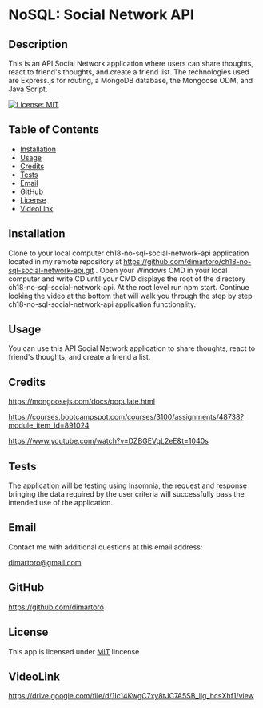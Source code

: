 
# NoSQL: Social Network API

## Description
This is an API Social Network application where users can share thoughts, react to friend's thoughts, and create a friend list. The technologies used are Express.js for routing, a MongoDB database, the Mongoose ODM, and Java Script.

  [![License: MIT](https://img.shields.io/badge/License-MIT-yellow.svg)](https://opensource.org/licenses/MIT)

## Table of Contents
- [Installation](#installation)
- [Usage](#usage)
- [Credits](#credits)
- [Tests](#tests)
- [Email](#email)
- [GitHub](#github)
- [License](#license)
- [VideoLink](#videolink)

## Installation
Clone to your local computer ch18-no-sql-social-network-api application located in my remote repository at https://github.com/dimartoro/ch18-no-sql-social-network-api.git . Open your Windows CMD in your local computer and write CD until your CMD displays the root of the directory ch18-no-sql-social-network-api. At the root level run npm start. Continue looking the video at the bottom that will walk you through the step by step ch18-no-sql-social-network-api application functionality.

## Usage
You can use this API Social Network application to share thoughts, react to friend's thoughts, and create a friend a list.

## Credits  
https://mongoosejs.com/docs/populate.html  

https://courses.bootcampspot.com/courses/3100/assignments/48738?module_item_id=891024  

https://www.youtube.com/watch?v=DZBGEVgL2eE&t=1040s  


## Tests
The application will be testing using Insomnia, the request and response bringing the data required by the user criteria will successfully pass the intended use of the application.

## Email
Contact me with additional questions at this email address:

dimartoro@gmail.com

## GitHub
https://github.com/dimartoro

## License
This app is licensed under [MIT](https://choosealicense.com/licenses/mit/) lincense

## VideoLink
https://drive.google.com/file/d/1Ic14KwgC7xy8tJC7A5SB_llg_hcsXhf1/view


